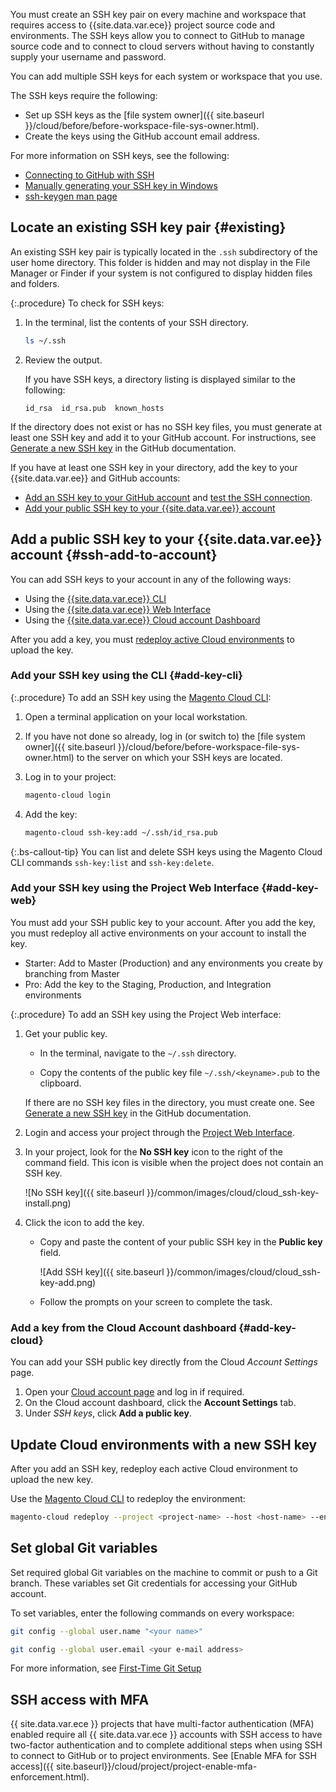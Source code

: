 You must create an SSH key pair on every machine and workspace that requires access to {{site.data.var.ece}} project source code and environments. The SSH keys allow you to connect to GitHub to manage source code and to connect to cloud servers without having to constantly supply your username and password.

You can add multiple SSH keys for each system or workspace that you use.

The SSH keys require the following:

-  Set up SSH keys as the [file system owner]({{ site.baseurl }}/cloud/before/before-workspace-file-sys-owner.html).
-  Create the keys using the GitHub account email address.

For more information on SSH keys, see the following:

-  [Connecting to GitHub with SSH](https://help.github.com/articles/connecting-to-github-with-ssh/)
-  [Manually generating your SSH key in Windows](https://docs.joyent.com/public-cloud/getting-started/ssh-keys/generating-an-ssh-key-manually/manually-generating-your-ssh-key-in-windows)
-  [ssh-keygen man page](https://linux.die.net/man/1/ssh-keygen)

## Locate an existing SSH key pair {#existing}

An existing SSH key pair is typically located in the `.ssh` subdirectory of the user home directory. This folder is hidden and may not display in the File Manager or Finder if your system is not configured to display hidden files and folders.

{:.procedure}
To check for SSH keys:

1. In the terminal, list the contents of your SSH directory.

   ```bash
   ls ~/.ssh
   ```

1. Review the output.

   If you have SSH keys, a directory listing is displayed similar to the following:

   ```terminal
   id_rsa  id_rsa.pub  known_hosts
   ```

If the directory does not exist or has no SSH key files, you must generate at least one SSH key and add it to your GitHub account. For instructions, see [Generate a new SSH key](https://docs.github.com/en/free-pro-team@latest/github/authenticating-to-github/generating-a-new-ssh-key-and-adding-it-to-the-ssh-agent) in the GitHub documentation.

If you have at least one SSH key in your directory, add the key to your {{site.data.var.ee}} and GitHub accounts:

-  [Add an SSH key to your GitHub account](https://help.github.com/articles/adding-a-new-ssh-key-to-your-github-account/) and [test the SSH connection](https://docs.github.com/en/free-pro-team@latest/github/authenticating-to-github/testing-your-ssh-connection).
-  [Add your public SSH key to your {{site.data.var.ee}} account](#ssh-add-to-account)

## Add a public SSH key to your {{site.data.var.ee}} account {#ssh-add-to-account}

You can add SSH keys to your account in any of the following ways:

-  Using the [{{site.data.var.ece}} CLI](#add-key-cli)
-  Using the [{{site.data.var.ece}} Web Interface](#add-key-web)
-  Using the [{{site.data.var.ece}} Cloud account Dashboard](#add-key-cloud)

After you add a key, you must [redeploy active Cloud environments](#update-cloud-environments-with-a-new-ssh-key) to upload the key.

### Add your SSH key using the CLI {#add-key-cli}

{:.procedure}
To add an SSH key using the [Magento Cloud CLI]({{site.baseurl}}/cloud/reference/cli-ref-topic.html):

1. Open a terminal application on your local workstation.

1. If you have not done so already, log in (or switch to) the [file system owner]({{ site.baseurl }}/cloud/before/before-workspace-file-sys-owner.html) to the server on which your SSH keys are located.

1. Log in to your project:

   ```bash
   magento-cloud login
   ```

1. Add the key:

   ```bash
   magento-cloud ssh-key:add ~/.ssh/id_rsa.pub
   ```

{:.bs-callout-tip}
You can list and delete SSH keys using the Magento Cloud CLI commands `ssh-key:list` and `ssh-key:delete`.

### Add your SSH key using the Project Web Interface {#add-key-web}

You must add your SSH public key to your account. After you add the key, you must redeploy all active environments on your account to install the key.

-  Starter: Add to Master (Production) and any environments you create by branching from Master
-  Pro: Add the key to the Staging, Production, and Integration environments

{:.procedure}
To add an SSH key using the Project Web interface:

1. Get your public key.

   -  In the terminal, navigate to the `~/.ssh` directory.

   -  Copy the contents of the public key file `~/.ssh/<keyname>.pub` to the clipboard.

   If there are no SSH key files in the directory, you must create one. See [Generate a new SSH key](https://docs.github.com/en/free-pro-team@latest/github/authenticating-to-github/generating-a-new-ssh-key-and-adding-it-to-the-ssh-agent) in the GitHub documentation.

1. Login and access your project through the [Project Web Interface](https://accounts.magento.cloud).

1. In your project, look for the **No SSH key** icon to the right of the command field. This icon is visible when the project does not contain an SSH key.

   ![No SSH key]({{ site.baseurl }}/common/images/cloud/cloud_ssh-key-install.png)

1. Click the icon to add the key.

   -  Copy and paste the content of your public SSH key in the **Public key** field.

      ![Add SSH key]({{ site.baseurl }}/common/images/cloud/cloud_ssh-key-add.png)

   -  Follow the prompts on your screen to complete the task.

### Add a key from the Cloud Account dashboard {#add-key-cloud}

You can add your SSH public key directly from the Cloud _Account Settings_ page.

1. Open your [Cloud account page](https://accounts.magento.cloud) and log in if required.
1. On the Cloud account dashboard, click the **Account Settings** tab.
1. Under _SSH keys_, click **Add a public key**.

## Update Cloud environments with a new SSH key

After you add an SSH key, redeploy each active Cloud environment to upload the new key.

Use the [Magento Cloud CLI]({{site.baseurl}}/cloud/reference/cli-ref-topic.html) to redeploy the environment:

```bash
magento-cloud redeploy --project <project-name> --host <host-name> --environment <environment-name>
```

## Set global Git variables

Set required global Git variables on the machine to commit or push to a Git branch. These variables set Git credentials for accessing your GitHub account.

To set variables, enter the following commands on every workspace:

```bash
git config --global user.name "<your name>"
```

```bash
git config --global user.email <your e-mail address>
```

For more information, see [First-Time Git Setup](https://git-scm.com/book/en/v2/Getting-Started-First-Time-Git-Setup#_first_time)

## SSH access with MFA

{{ site.data.var.ece }} projects that have multi-factor authentication (MFA) enabled require all {{ site.data.var.ece }} accounts with SSH access to have two-factor authentication and to complete additional steps when using SSH to connect to GitHub or to project environments. See [Enable MFA for SSH access]({{ site.baseurl}}/cloud/project/project-enable-mfa-enforcement.html).
